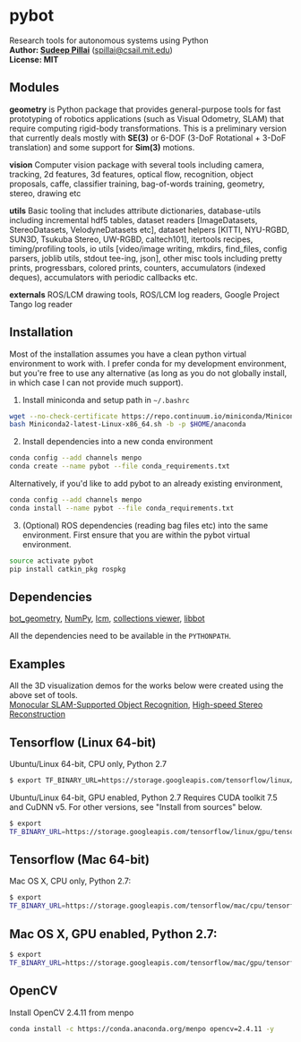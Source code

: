 # pybot

Research tools for autonomous systems using Python<br>
**Author: [Sudeep Pillai](http://people.csail.mit.edu/spillai)** ([spillai@csail.mit.edu](mailto:spillai@csail.mit.edu))<br>
**License: MIT**<br>

Modules
---
**geometry** is Python package that provides general-purpose tools for fast
prototyping of robotics applications (such as Visual Odometry, SLAM) that
require computing rigid-body transformations. This is a preliminary version that
currently deals mostly with **SE(3)** or 6-DOF (3-DoF Rotational + 3-DoF
translation) and some support for **Sim(3)** motions.

**vision** Computer vision package with several tools including
  camera, tracking, 2d features, 3d features, optical flow,
  recognition, object proposals, caffe, classifier training,
  bag-of-words training, geometry, stereo, drawing etc

**utils** Basic tooling that includes attribute dictionaries,
database-utils including incremental hdf5 tables, dataset readers
[ImageDatasets, StereoDatasets, VelodyneDatasets etc], dataset helpers
[KITTI, NYU-RGBD, SUN3D, Tsukuba Stereo, UW-RGBD, caltech101],
itertools recipes, timing/profiling tools, io utils
[video/image writing, mkdirs, find_files, config parsers, joblib utils, stdout tee-ing, json],
other misc tools including pretty prints, progressbars, colored
prints, counters, accumulators (indexed deques), accumulators with
periodic callbacks etc.

**externals** ROS/LCM drawing tools, ROS/LCM log readers, Google
  Project Tango log reader

Installation
---
Most of the installation assumes you have a clean python virtual
environment to work with. I prefer conda for my development
environment, but you're free to use any alternative (as long as you do
not globally install, in which case I can not provide much support).

1. Install miniconda and setup path in `~/.bashrc`
```sh
wget --no-check-certificate https://repo.continuum.io/miniconda/Miniconda2-latest-Linux-x86_64.sh
bash Miniconda2-latest-Linux-x86_64.sh -b -p $HOME/anaconda
```

2. Install dependencies into a new conda environment
```sh
conda config --add channels menpo
conda create --name pybot --file conda_requirements.txt
```
Alternatively, if you'd like to add pybot to an already existing
environment,
```sh
conda config --add channels menpo
conda install --name pybot --file conda_requirements.txt
```

3. (Optional) ROS dependencies (reading bag files etc) into the same
environment. First ensure that you are within the pybot virtual
environment.
```sh
source activate pybot
pip install catkin_pkg rospkg
```

Dependencies
---
[bot_geometry](https://github.com/spillai/pybot_geometry), [NumPy](https://github.com/numpy/numpy), [lcm](https://github.com/lcm-proj/lcm), [collections viewer](https://github.mit.edu/mrg/visualization-pod), [libbot](https://github.com/RobotLocomotion/libbot)

All the dependencies need to be available in the `PYTHONPATH`. 


Examples
---
All the 3D visualization demos for the works below were created using the above set of tools. <br>
[Monocular SLAM-Supported Object Recognition](https://www.youtube.com/watch?v=m6sStUk3UVk), 
[High-speed Stereo Reconstruction](http://people.csail.mit.edu/spillai/projects/fast-stereo-reconstruction/pillai_fast_stereo16.mp4)


Tensorflow (Linux 64-bit)
---

Ubuntu/Linux 64-bit, CPU only, Python 2.7
```sh
$ export TF_BINARY_URL=https://storage.googleapis.com/tensorflow/linux/cpu/tensorflow-0.10.0-cp27-none-linux_x86_64.whl
```

Ubuntu/Linux 64-bit, GPU enabled, Python 2.7
Requires CUDA toolkit 7.5 and CuDNN v5. For other versions, see
"Install from sources" below.
```sh
$ export
TF_BINARY_URL=https://storage.googleapis.com/tensorflow/linux/gpu/tensorflow-0.10.0-cp27-none-linux_x86_64.whl
```

Tensorflow (Mac 64-bit)
---

Mac OS X, CPU only, Python 2.7:
```sh
$ export
TF_BINARY_URL=https://storage.googleapis.com/tensorflow/mac/cpu/tensorflow-0.10.0-py2-none-any.whl
```

Mac OS X, GPU enabled, Python 2.7:
---
```sh
$ export
TF_BINARY_URL=https://storage.googleapis.com/tensorflow/mac/gpu/tensorflow-0.10.0-py2-none-any.whl
```

OpenCV
---
Install OpenCV 2.4.11 from menpo
```sh
conda install -c https://conda.anaconda.org/menpo opencv=2.4.11 -y
```
